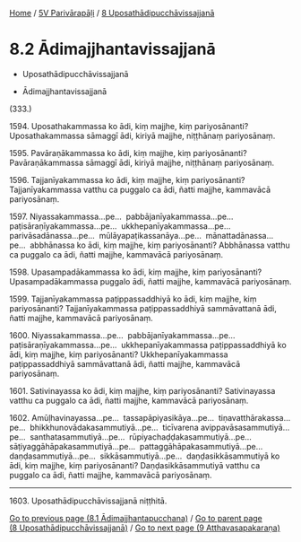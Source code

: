 
[Home](/) / [5V Parivārapāḷi](../../5V.md) / [8 Uposathādipucchāvissajjanā](../8.md)

# 8.2 Ādimajjhantavissajjanā

* Uposathādipucchāvissajjanā

* Ādimajjhantavissajjanā

(333.)

1594\. Uposathakammassa ko ādi, kiṃ majjhe, kiṃ pariyosānanti? Uposathakammassa sāmaggī ādi, kiriyā majjhe, niṭṭhānaṃ pariyosānaṃ.

1595\. Pavāraṇākammassa ko ādi, kiṃ majjhe, kiṃ pariyosānanti? Pavāraṇākammassa sāmaggī ādi, kiriyā majjhe, niṭṭhānaṃ pariyosānaṃ.

1596\. Tajjanīyakammassa ko ādi, kiṃ majjhe, kiṃ pariyosānanti? Tajjanīyakammassa vatthu ca puggalo ca ādi, ñatti majjhe, kammavācā pariyosānaṃ.

1597\. Niyassakammassa…pe…  pabbājanīyakammassa…pe…  paṭisāraṇīyakammassa…pe…  ukkhepanīyakammassa…pe…  parivāsadānassa…pe…  mūlāyapaṭikassanāya…pe…  mānattadānassa…pe…  abbhānassa ko ādi, kiṃ majjhe, kiṃ pariyosānanti? Abbhānassa vatthu ca puggalo ca ādi, ñatti majjhe, kammavācā pariyosānaṃ.

1598\. Upasampadākammassa ko ādi, kiṃ majjhe, kiṃ pariyosānanti? Upasampadākammassa puggalo ādi, ñatti majjhe, kammavācā pariyosānaṃ.

1599\. Tajjanīyakammassa paṭippassaddhiyā ko ādi, kiṃ majjhe, kiṃ pariyosānanti? Tajjanīyakammassa paṭippassaddhiyā sammāvattanā ādi, ñatti majjhe, kammavācā pariyosānaṃ.

1600\. Niyassakammassa…pe…  pabbājanīyakammassa…pe…  paṭisāraṇīyakammassa…pe…  ukkhepanīyakammassa paṭippassaddhiyā ko ādi, kiṃ majjhe, kiṃ pariyosānanti? Ukkhepanīyakammassa paṭippassaddhiyā sammāvattanā ādi, ñatti majjhe, kammavācā pariyosānaṃ.

1601\. Sativinayassa ko ādi, kiṃ majjhe, kiṃ pariyosānanti? Sativinayassa vatthu ca puggalo ca ādi, ñatti majjhe, kammavācā pariyosānaṃ.

1602\. Amūḷhavinayassa…pe…  tassapāpiyasikāya…pe…  tiṇavatthārakassa…pe…  bhikkhunovādakasammutiyā…pe…  ticīvarena avippavāsasammutiyā…pe…  santhatasammutiyā…pe…  rūpiyachaḍḍakasammutiyā…pe…  sāṭiyaggāhāpakasammutiyā…pe…  pattaggāhāpakasammutiyā…pe…  daṇḍasammutiyā…pe…  sikkāsammutiyā…pe…  daṇḍasikkāsammutiyā ko ādi, kiṃ majjhe, kiṃ pariyosānanti? Daṇḍasikkāsammutiyā vatthu ca puggalo ca ādi, ñatti majjhe, kammavācā pariyosānaṃ.

---

1603\. Uposathādipucchāvissajjanā niṭṭhitā.



[Go to previous page (8.1 Ādimajjhantapucchana)](8.1.md) / [Go to parent page (8 Uposathādipucchāvissajjanā)](../8.md) / [Go to next page (9 Atthavasapakaraṇa)](../9.md)


